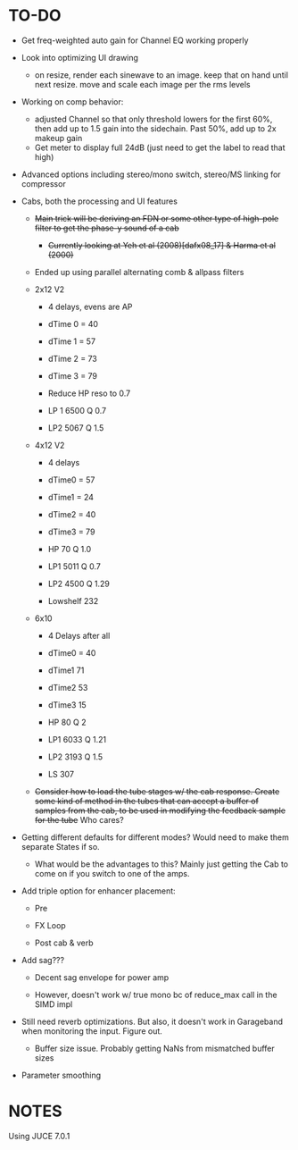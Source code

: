 # TO-DO

- Get freq-weighted auto gain for Channel EQ working properly

- Look into optimizing UI drawing
  
  - on resize, render each sinewave to an image. keep that on hand until next resize. move and scale each image per the rms levels

- Working on comp behavior:
  
  - adjusted Channel so that only threshold lowers for the first 60%, then add up to 1.5 gain into the sidechain. Past 50%, add up to 2x makeup gain
  - Get meter to display full 24dB (just need to get the label to read that high)

- Advanced options including stereo/mono switch, stereo/MS linking for compressor

- Cabs, both the processing and UI features
  
  - ~~Main trick will be deriving an FDN or some other type of high-pole filter to get the phase-y sound of a cab~~
    
    - ~~Currently looking at Yeh et al (2008)[dafx08_17] & Harma et al (2000)~~
  
  - Ended up using parallel alternating comb & allpass filters
  
  - 2x12 V2
    
    - 4 delays, evens are AP
    
    - dTime 0 = 40
    
    - dTime 1 = 57
    
    - dTime 2 = 73
    
    - dTime 3 = 79
    
    - Reduce HP reso to 0.7
    
    - LP 1 6500 Q 0.7
    
    - LP2 5067 Q 1.5
  
  - 4x12 V2
    
    - 4 delays
    
    - dTime0 = 57
    
    - dTime1 = 24
    
    - dTime2 = 40
    
    - dTime3 = 79
    
    - HP 70 Q 1.0
    
    - LP1 5011 Q 0.7
    
    - LP2 4500 Q 1.29
    
    - Lowshelf 232
  
  - 6x10
    
    - 4 Delays after all
    
    - dTime0 = 40
    
    - dTime1 71
    
    - dTime2 53
    
    - dTime3 15
    
    - HP 80 Q 2
    
    - LP1 6033 Q 1.21
    
    - LP2 3193 Q 1.5
    
    - LS 307
  
  - ~~Consider how to load the tube stages w/ the cab response. Create some kind of method in the tubes that can accept a buffer of samples from the cab, to be used in modifying the feedback sample for the tube~~ Who cares?

- Getting different defaults for different modes? Would need to make them separate States if so.
  
  - What would be the advantages to this? Mainly just getting the Cab to come on if you switch to one of the amps. 

- Add triple option for enhancer placement:
  
  - Pre
  
  - FX Loop
  
  - Post cab & verb

- Add sag???
  
  - Decent sag envelope for power amp
  
  - However, doesn't work w/ true mono bc of reduce_max call in the SIMD impl

- Still need reverb optimizations. But also, it doesn't work in Garageband when monitoring the input. Figure out.
  
  - Buffer size issue. Probably getting NaNs from mismatched buffer sizes

- Parameter smoothing

# NOTES

Using JUCE 7.0.1